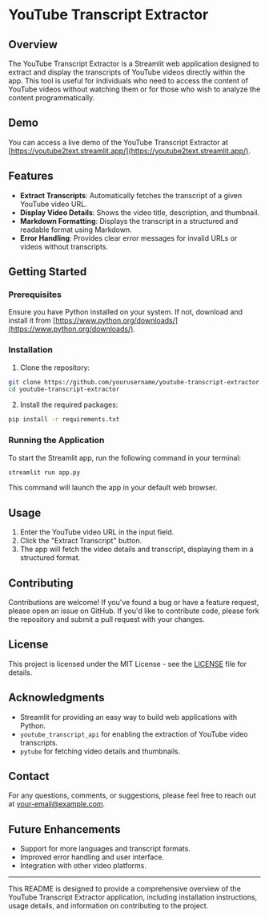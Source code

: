 # YouTube Transcript Extractor

## Overview

The YouTube Transcript Extractor is a Streamlit web application designed to extract and display the transcripts of YouTube videos directly within the app. This tool is useful for individuals who need to access the content of YouTube videos without watching them or for those who wish to analyze the content programmatically.

## Demo

You can access a live demo of the YouTube Transcript Extractor at [https://youtube2text.streamlit.app/](https://youtube2text.streamlit.app/).

## Features

- **Extract Transcripts**: Automatically fetches the transcript of a given YouTube video URL.
- **Display Video Details**: Shows the video title, description, and thumbnail.
- **Markdown Formatting**: Displays the transcript in a structured and readable format using Markdown.
- **Error Handling**: Provides clear error messages for invalid URLs or videos without transcripts.

## Getting Started

### Prerequisites

Ensure you have Python installed on your system. If not, download and install it from [https://www.python.org/downloads/](https://www.python.org/downloads/).

### Installation

1. Clone the repository:

```bash
git clone https://github.com/yourusername/youtube-transcript-extractor.git
cd youtube-transcript-extractor
```

2. Install the required packages:

```bash
pip install -r requirements.txt
```

### Running the Application

To start the Streamlit app, run the following command in your terminal:

```bash
streamlit run app.py
```

This command will launch the app in your default web browser.

## Usage

1. Enter the YouTube video URL in the input field.
2. Click the "Extract Transcript" button.
3. The app will fetch the video details and transcript, displaying them in a structured format.

## Contributing

Contributions are welcome! If you've found a bug or have a feature request, please open an issue on GitHub. If you'd like to contribute code, please fork the repository and submit a pull request with your changes.

## License

This project is licensed under the MIT License - see the [LICENSE](LICENSE) file for details.

## Acknowledgments

- Streamlit for providing an easy way to build web applications with Python.
- `youtube_transcript_api` for enabling the extraction of YouTube video transcripts.
- `pytube` for fetching video details and thumbnails.

## Contact

For any questions, comments, or suggestions, please feel free to reach out at [your-email@example.com](mailto:your-email@example.com).

## Future Enhancements

- Support for more languages and transcript formats.
- Improved error handling and user interface.
- Integration with other video platforms.

---

This README is designed to provide a comprehensive overview of the YouTube Transcript Extractor application, including installation instructions, usage details, and information on contributing to the project.
